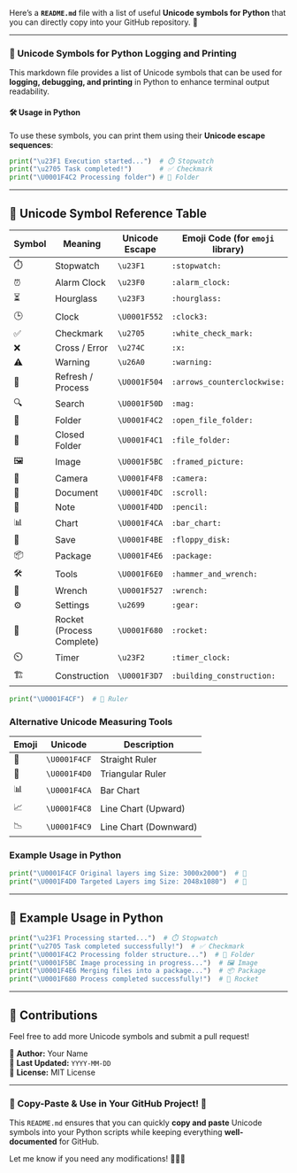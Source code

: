 Here’s a **`README.md`** file with a list of useful **Unicode symbols for Python** that you can directly copy into your GitHub repository. 🚀

---

### **📜 Unicode Symbols for Python Logging and Printing**
This markdown file provides a list of Unicode symbols that can be used for **logging, debugging, and printing** in Python to enhance terminal output readability.

#### **🛠️ Usage in Python**
To use these symbols, you can print them using their **Unicode escape sequences**:
```python
print("\u23F1 Execution started...")  # ⏱️ Stopwatch
print("\u2705 Task completed!")       # ✅ Checkmark
print("\U0001F4C2 Processing folder") # 📂 Folder
```
---
## **📌 Unicode Symbol Reference Table**
| **Symbol** | **Meaning** | **Unicode Escape** | **Emoji Code (for `emoji` library)** |
|------------|------------|--------------------|--------------------------------|
| ⏱️ | Stopwatch | `\u23F1` | `:stopwatch:` |
| ⏰ | Alarm Clock | `\u23F0` | `:alarm_clock:` |
| ⏳ | Hourglass | `\u23F3` | `:hourglass:` |
| 🕒 | Clock | `\U0001F552` | `:clock3:` |
| ✅ | Checkmark | `\u2705` | `:white_check_mark:` |
| ❌ | Cross / Error | `\u274C` | `:x:` |
| ⚠️ | Warning | `\u26A0` | `:warning:` |
| 🔄 | Refresh / Process | `\U0001F504` | `:arrows_counterclockwise:` |
| 🔍 | Search | `\U0001F50D` | `:mag:` |
| 📂 | Folder | `\U0001F4C2` | `:open_file_folder:` |
| 📁 | Closed Folder | `\U0001F4C1` | `:file_folder:` |
| 🖼️ | Image | `\U0001F5BC` | `:framed_picture:` |
| 📸 | Camera | `\U0001F4F8` | `:camera:` |
| 📜 | Document | `\U0001F4DC` | `:scroll:` |
| 📝 | Note | `\U0001F4DD` | `:pencil:` |
| 📊 | Chart | `\U0001F4CA` | `:bar_chart:` |
| 💾 | Save | `\U0001F4BE` | `:floppy_disk:` |
| 📦 | Package | `\U0001F4E6` | `:package:` |
| 🛠️ | Tools | `\U0001F6E0` | `:hammer_and_wrench:` |
| 🔧 | Wrench | `\U0001F527` | `:wrench:` |
| ⚙️ | Settings | `\u2699` | `:gear:` |
| 🚀 | Rocket (Process Complete) | `\U0001F680` | `:rocket:` |
| ⏲️ | Timer | `\u23F2` | `:timer_clock:` |
| 🏗️ | Construction | `\U0001F3D7` | `:building_construction:` |



```python
print("\U0001F4CF")  # 📏 Ruler
```

### **Alternative Unicode Measuring Tools**
| Emoji | Unicode | Description |
|--------|---------|-------------|
| 📏 | `\U0001F4CF` | Straight Ruler |
| 📐 | `\U0001F4D0` | Triangular Ruler |
| 📊 | `\U0001F4CA` | Bar Chart |
| 📈 | `\U0001F4C8` | Line Chart (Upward) |
| 📉 | `\U0001F4C9` | Line Chart (Downward) |

### **Example Usage in Python**
```python
print("\U0001F4CF Original layers img Size: 3000x2000")  # 📏
print("\U0001F4D0 Targeted Layers img Size: 2048x1080")  # 📐
```


---
## **🎯 Example Usage in Python**
```python
print("\u23F1 Processing started...")  # ⏱️ Stopwatch
print("\u2705 Task completed successfully!")  # ✅ Checkmark
print("\U0001F4C2 Processing folder structure...")  # 📂 Folder
print("\U0001F5BC Image processing in progress...")  # 🖼️ Image
print("\U0001F4E6 Merging files into a package...")  # 📦 Package
print("\U0001F680 Process completed successfully!")  # 🚀 Rocket
```
---
## **📂 Contributions**
Feel free to add more Unicode symbols and submit a pull request!

📌 **Author:** Your Name  
📅 **Last Updated:** `YYYY-MM-DD`  
🔗 **License:** MIT License  

---

### **📌 Copy-Paste & Use in Your GitHub Project!** 🚀

This `README.md` ensures that you can quickly **copy and paste** Unicode symbols into your Python scripts while keeping everything **well-documented** for GitHub.

Let me know if you need any modifications! 🚀📂✅
